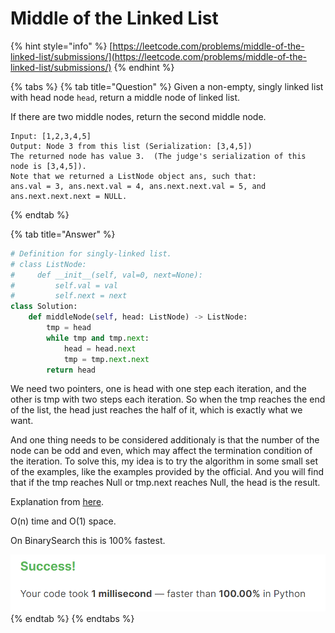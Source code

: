 # Middle of the Linked List

{% hint style="info" %}
[https://leetcode.com/problems/middle-of-the-linked-list/submissions/](https://leetcode.com/problems/middle-of-the-linked-list/submissions/)
{% endhint %}

{% tabs %}
{% tab title="Question" %}
Given a non-empty, singly linked list with head node `head`, return a middle node of linked list.

If there are two middle nodes, return the second middle node.

```text
Input: [1,2,3,4,5]
Output: Node 3 from this list (Serialization: [3,4,5])
The returned node has value 3.  (The judge's serialization of this node is [3,4,5]).
Note that we returned a ListNode object ans, such that:
ans.val = 3, ans.next.val = 4, ans.next.next.val = 5, and ans.next.next.next = NULL.
```
{% endtab %}

{% tab title="Answer" %}
```python
# Definition for singly-linked list.
# class ListNode:
#     def __init__(self, val=0, next=None):
#         self.val = val
#         self.next = next
class Solution:
    def middleNode(self, head: ListNode) -> ListNode:
        tmp = head
        while tmp and tmp.next:
            head = head.next
            tmp = tmp.next.next
        return head
```

We need two pointers, one is head with one step each iteration, and the other is tmp with two steps each iteration. So when the tmp reaches the end of the list, the head just reaches the half of it, which is exactly what we want.

And one thing needs to be considered additionaly is that the number of the node can be odd and even, which may affect the termination condition of the iteration. To solve this, my idea is to try the algorithm in some small set of the examples, like the examples provided by the official. And you will find that if the tmp reaches Null or tmp.next reaches Null, the head is the result.

Explanation from [here](https://leetcode.com/problems/middle-of-the-linked-list/discuss/154696/Python-two-pointer-extremely-simple-with-explaination).

O\(n\) time and O\(1\) space.

On BinarySearch this is 100% fastest.

![](../../.gitbook/assets/image%20%2825%29.png)
{% endtab %}
{% endtabs %}


